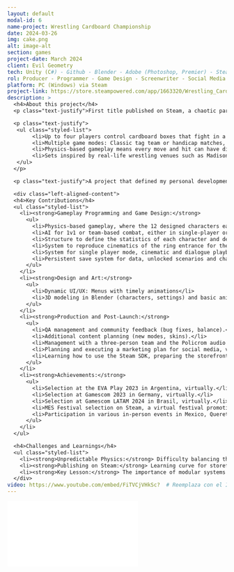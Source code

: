 ```yaml
---
layout: default
modal-id: 6
name-project: Wrestling Cardboard Championship
date: 2024-03-26
img: cake.png
alt: image-alt
section: games
project-date: March 2024
client: Evil Geometry
tech: Unity (C#) - Github - Blender - Adobe (Photoshop, Premier) - Steam SDK
rol: Producer - Programmer - Game Design - Screenwriter - Social Media
platform: PC (Windows) via Steam
project-link: https://store.steampowered.com/app/1663320/Wrestling_Cardboard_Championship/
description: >
  <h4>About this project</h4>
  <p class="text-justify">First title published on Steam, a chaotic party game where:</p>

  <p class="text-justify">
   <ul class="styled-list">
        <li>Up to four players control cardboard boxes that fight in a wrestling ring.</li>
        <li>Multiple game modes: Classic tag team or handicap matches, 1 vs. 1 with the AI, and single-player story mode.</li>
        <li>Physics-based gameplay means every move and hit can have different results.</li>
        <li>Sets inspired by real-life wrestling venues such as Madison Square Garden, Tokyo Dome and Arena Mexico.</li>
   </ul>
  </p>

  <p class="text-justify">A project that defined my personal development methodology, overcoming technical and emotional challenges to achieve its launch. This project was created by a total of four people, including myself. We also collaborated with an audio production studio, Policrom, which was responsible for the soundtrack and all the game's sound. The game took four years to develop.</p>

  <div class="left-aligned-content">
  <h4>Key Contributions</h4>
  <ul class="styled-list">
    <li><strong>Gameplay Programming and Game Design:</strong>
      <ul>
        <li>Physics-based gameplay, where the 12 designed characters each have their own fighting styles, finishers, and combo systems.</li>
        <li>AI for 1v1 or team-based combat, either in single-player or single-player modes.</li>
        <li>Structure to define the statistics of each character and define their fighting style.</li>
        <li>System to reproduce cinematics of the ring entrance for the 12 characters, altering the lights and screens for the stage, achieving a unique touch to each presentation in the different stages.</li>
        <li>System for single player mode, cinematic and dialogue playback, as well as story progression.</li>
        <li>Persistent save system for data, unlocked scenarios and characters, single-player mode progression</li>
      </ul>
    </li>
    <li><strong>Design and Art:</strong>
      <ul>
        <li>Dynamic UI/UX: Menus with timely animations</li>
        <li>3D modeling in Blender (characters, settings) and basic animations.</li>
      </ul>
    </li>
    <li><strong>Production and Post-Launch:</strong>
      <ul>
        <li>QA management and community feedback (bug fixes, balance).</li>
        <li>Additional content planning (new modes, skins).</li>
        <li>Management with a three-person team and the Policrom audio production studio.</li>
        <li>Planning and executing a marketing plan for social media, virtual, and in-person events.</li>
        <li>Learning how to use the Steam SDK, preparing the storefront and content.</li>
      </ul>
    </li>
    <li><strong>Achievements:</strong>
      <ul>
        <li>Selection at the EVA Play 2023 in Argentina, virtually.</li>
        <li>Selection at Gamescom 2023 in Germany, virtually.</li>
        <li>Selection at Gamescom LATAM 2024 in Brasil, virtually.</li>
        <li>MES Festival selection on Steam, a virtual festival promoting Mexican video games, 2024, 2025.</li>
        <li>Participation in various in-person events in Mexico, Queretaverso 2022, Talent Land 2023, EGS 2023, FELU 2024.</li>
      </ul>
    </li>
  </ul>

  <h4>Challenges and Learnings</h4>
  <ul class="styled-list">
    <li><strong>Unpredictable Physics:</strong> Difficulty balancing the controlled chaos of combat.</li>
    <li><strong>Publishing on Steam:</strong> Learning curve for storefront, trailers, and basic marketing.</li>
    <li><strong>Key Lesson:</strong> The importance of modular systems to scale content post-launch.</li>
  </div>
video: https://www.youtube.com/embed/FiTVCjVHkSc?  # Reemplaza con el ID de YouTube https://www.youtube.com/watch?v=n1YoRLnQR78
---
```


<div class="video-container">
  <iframe 
    src="{{ page.video }}" 
    frameborder="0"
    allow="accelerometer; autoplay; clipboard-write; encrypted-media; gyroscope; picture-in-picture" 
    allowfullscreen>
  </iframe>
</div>